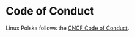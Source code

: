 # Code of Conduct

Linux Polska follows the [CNCF Code of Conduct](https://github.com/cncf/foundation/blob/master/code-of-conduct.md). <!-- wokeignore:rule=master -->

